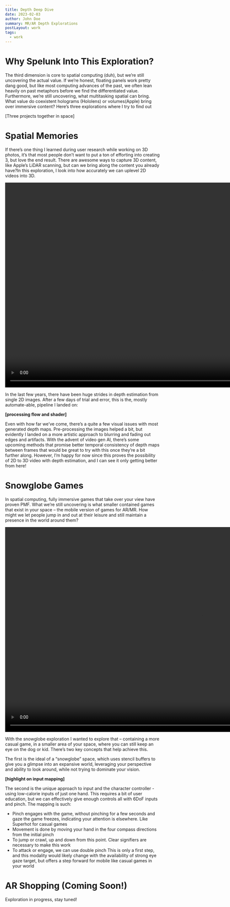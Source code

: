 ```yaml
---
title: Depth Deep Dive
date: 2023-02-03
author: John Doe
summary: MR/AR Depth Explorations
postLayout: work
tags:
  - work
---
```


# Why Spelunk Into This Exploration?

The third dimension is core to spatial computing (duh), but we’re still uncovering the actual value. If we’re honest, floating panels work pretty dang good, but like most computing advances of the past, we often lean heavily on past metaphors before we find the differentiated value. Furthermore, we’re still uncovering, what multitasking spatial can bring. What value do coexistent holograms (Hololens) or volumes(Apple) bring over immersive content? Here’s three explorations where I try to find out

[Three projects together in space]

# Spatial Memories
If there’s one thing I learned during user research while working on 3D photos, it’s that most people don’t want to put a ton of efforting into creating 3, but love the end result. There are awesome ways to capture 3D content, like Apple’s LiDAR scanning, but can we bring along the content you already have?In this exploration, I look into how accurately we can uplevel 2D videos into 3D.

<video height="666" width="1280" autoplay="true" loop="true" playsinline="true" muted>
    <source src="../static/img/spatialmemory.mp4" type="video/mp4">
    <source src="../static/img/spatialmemory.webm" type="video/webm">
    <p>Your browser does not support embedded videos</p>
</video>

In the last few years, there have been huge strides in depth estimation from single 2D images. After a few days of trial and error, this is the, mostly automate-able, pipeline I landed on:

**[processing flow and shader]**

Even with how far we’ve come, there’s a quite a few visual issues with most generated depth maps. Pre-processing the images helped a bit, but evidently I landed on a more artistic approach to blurring and fading out edges and artifacts. With the advent of video gen AI, there’s some upcoming methods that promise better temporal consistency of depth maps between frames that would be great to try with this once they’re a bit further along. However, I’m happy for now since this proves the possibility of 2D to 3D video with depth estimation, and I can see it only getting better from here!

# Snowglobe Games
In spatial computing, fully immersive games that take over your view have proven PMF. What we’re still uncovering is what smaller contained games that exist in your space – the mobile version of games for AR/MR. How might we let people jump in and out at their leisure and still maintain a presence in the world around them?

<video height="666" width="1280" autoplay="true" loop="true" playsinline="true" muted>
    <source src="../static/img/spatialmemory.mp4" type="video/mp4">
    <source src="../static/img/spatialmemory.webm" type="video/webm">
    <p>Your browser does not support embedded videos</p>
</video>

With the snowglobe exploration I wanted to explore that – containing a more casual game, in a smaller area of your space, where you can still keep an eye on the dog or kid. There’s two key concepts that help achieve this.

The first is the ideal of a “snowglobe” space, which uses stencil buffers to give you a glimpse into an expansive world, leveraging your perspective and ability to look around, while not trying to dominate your vision. 

**[highlight on input mapping]**

The second is the unique approach to input and the character controller - using low-calorie inputs of just one hand. This requires a bit of user education, but we can effectively give enough controls all with 6DoF inputs and pinch. The mapping is such:
* Pinch engages with the game, without pinching for a few seconds and gaze the game freezes, indicating your attention is elsewhere. Like Superhot for casual games
* Movement is done by moving your hand in the four compass directions from the initial pinch
* To jump or crawl, up and down from this point. Clear signifiers are necessary to make this work
* To attack or engage, we can use double pinch
This is only a first step, and this modality would likely change with the availability of strong eye gaze target, but offers a step forward for mobile like casual games in your world

# AR Shopping (Coming Soon!)

Exploration in progress, stay tuned!